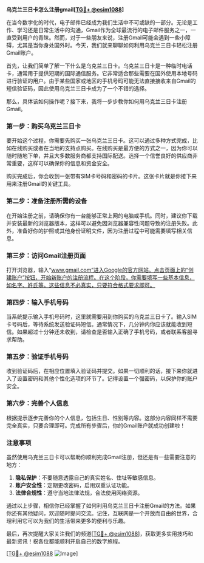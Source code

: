 **乌克兰三日卡怎么注册gmail[[TG💪+ @esim1088](https://t.me/s/esim1088)]**

在当今数字化的时代，电子邮件已经成为我们生活中不可或缺的一部分。无论是工作、学习还是日常生活中的沟通，Gmail作为全球最流行的电子邮件服务之一，一直受到用户的青睐。然而，对于一些朋友来说，注册Gmail可能会遇到一些小障碍，尤其是当你身处国外时。今天，我们就来聊聊如何利用乌克兰三日卡轻松注册Gmail账户。

首先，让我们简单了解一下什么是乌克兰三日卡。乌克兰三日卡是一种临时电话卡，通常用于提供短期的国际通信服务。它非常适合那些需要在国外使用本地号码进行验证的用户。由于某些国家或地区的手机号码可能无法直接接收来自Gmail的短信验证码，因此使用乌克兰三日卡成为了一个不错的选择。

那么，具体该如何操作呢？接下来，我将一步步教你如何用乌克兰三日卡注册Gmail。

### 第一步：购买乌克兰三日卡

要开始这个过程，你需要先购买一张乌克兰三日卡。这可以通过多种方式完成，比如在线购买或者在当地的支持点购买。在线购买是最方便的方式之一，因为你可以随时随地下单，并且大多数服务商都支持国际配送。选择一个信誉良好的供应商非常重要，这样可以确保你的信息和资金安全。

购买完成后，你会收到一张带有SIM卡号码和密码的卡片。这张卡片就是你接下来用来注册Gmail的关键工具。

### 第二步：准备注册所需的设备

在开始注册之前，请确保你有一台能够正常上网的电脑或手机。同时，建议你下载并安装最新的浏览器版本，这样可以避免因浏览器兼容性问题导致的注册失败。此外，准备好你的护照或其他身份证明文件，因为注册过程中可能需要填写相关信息。

### 第三步：访问Gmail注册页面

打开浏览器，输入“www.gmail.com”进入Google的官方网站。点击页面上的“创建账户”按钮，开始新账户的注册流程。在这个阶段，你需要填写一些基本信息，如名字、姓氏等。这些信息不必真实，只要符合格式要求即可。

### 第四步：输入手机号码

当系统提示输入手机号码时，这里就需要用到你购买的乌克兰三日卡了。输入SIM卡号码后，等待系统发送验证码短信。通常情况下，几分钟内你应该就能收到短信。如果超过十分钟还未收到，请检查是否输入正确了手机号码，或者联系客服寻求帮助。

### 第五步：验证手机号码

收到验证码后，在相应位置填入验证码并提交。如果一切顺利的话，接下来你就进入了设置密码和其他个性化选项的环节了。记得设置一个强密码，以保护你的账户安全。

### 第六步：完善个人信息

根据提示逐步完善你的个人信息，包括生日、性别等内容。这部分内容同样不需要完全真实，只要合理即可。完成所有步骤后，你的Gmail账户就成功创建啦！

### 注意事项

虽然使用乌克兰三日卡可以帮助你顺利完成Gmail注册，但还是有一些需要注意的地方：

1. **隐私保护**：不要随意透露自己的真实姓名、住址等敏感信息。
2. **账户安全性**：定期更改密码，启用双重认证功能。
3. **法律合规性**：遵守当地法律法规，合法使用网络资源。

通过以上步骤，相信你已经掌握了如何利用乌克兰三日卡注册Gmail的方法。如果你还有其他疑问，欢迎随时提问交流。记住，互联网是一个开放而自由的世界，合理利用它可以为我们的生活带来更多的便利与乐趣。

最后，再次提醒大家关注我们的频道[[TG💪+ @esim1088](https://t.me/s/esim1088)]，获取更多实用技巧和最新资讯！祝各位都能顺利开启自己的数字旅程。

[[TG💪+ @esim1088](https://t.me/s/esim1088) ![Image](https://i.postimg.cc/4NQfJmqS/Snipaste-2025-05-13-00-14-12.png)]
